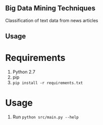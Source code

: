## Big Data Mining Techniques

 Classification of text data from news articles

## Usage

# Requirements

1. Python 2.7
2. pip
3. `pip install -r requirements.txt`

# Usage

1. Run `python src/main.py --help`


